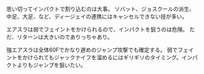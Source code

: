 思い切ってインパクトで割り込むのは大事。
ソバット、ジョスクールの派生、中足、大足、など、ディージェイの連携にはキャンセルできない技が多い。

エアスラは弱でフェイントをかけられるので、インパクトを狙うのは危険。
ただ、リターンは大きいのでありっちゃあり。

強エアスラは全体60Fでかなり遅めのジャンプ攻撃でも確定する。
弱でフェイントをかけられてもジャックナイフを溜めるにはギリギリのタイミング。インパクトよりもジャンプを狙いたい。
